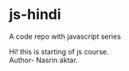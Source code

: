 # js-hindi
A code repo with javascript series
 

 Hi! this is starting of js course.
 <br>
 Author- Nasrin aktar.
 
